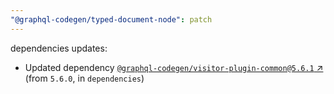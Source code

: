 ```yaml
---
"@graphql-codegen/typed-document-node": patch
---
```

dependencies updates:
  - Updated dependency [`@graphql-codegen/visitor-plugin-common@5.6.1` ↗︎](https://www.npmjs.com/package/@graphql-codegen/visitor-plugin-common/v/5.6.1) (from `5.6.0`, in `dependencies`)
